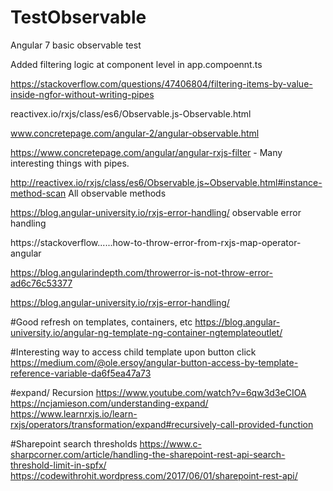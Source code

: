 # TestObservable

Angular 7 basic observable test

Added filtering logic at component level in app.compoennt.ts

https://stackoverflow.com/questions/47406804/filtering-items-by-value-inside-ngfor-without-writing-pipes

reactivex.io/rxjs/class/es6/Observable.js-Observable.html


www.concretepage.com/angular-2/angular-observable.html

https://www.concretepage.com/angular/angular-rxjs-filter  - Many interesting things with pipes.

http://reactivex.io/rxjs/class/es6/Observable.js~Observable.html#instance-method-scan   All observable methods

https://blog.angular-university.io/rxjs-error-handling/ observable error handling

https://stackoverflow......how-to-throw-error-from-rxjs-map-operator-angular

https://blog.angularindepth.com/throwerror-is-not-throw-error-ad6c76c53377

https://blog.angular-university.io/rxjs-error-handling/

#Good refresh on templates, containers, etc
https://blog.angular-university.io/angular-ng-template-ng-container-ngtemplateoutlet/

#Interesting way to access child template upon button click
https://medium.com/@ole.ersoy/angular-button-access-by-template-reference-variable-da6f5ea47a73

#expand/ Recursion
https://www.youtube.com/watch?v=6qw3d3eCIOA
https://ncjamieson.com/understanding-expand/
https://www.learnrxjs.io/learn-rxjs/operators/transformation/expand#recursively-call-provided-function

#Sharepoint search thresholds
https://www.c-sharpcorner.com/article/handling-the-sharepoint-rest-api-search-threshold-limit-in-spfx/
https://codewithrohit.wordpress.com/2017/06/01/sharepoint-rest-api/